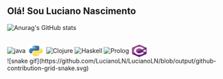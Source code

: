 ## Olá! Sou Luciano Nascimento

![Anurag's GitHub stats](https://github-readme-stats.vercel.app/api?username=LucianoLN&show_icons=true&theme=dark)

<div style="display: inline_block"><br> 

          
<img align="center" alt="java" height="30" width="40" src="https://cdn.jsdelivr.net/gh/devicons/devicon@latest/icons/java/java-original.svg"> 
<img align="center" alt="Python" height="30" width="40" src="https://raw.githubusercontent.com/devicons/devicon/master/icons/python/python-original.svg"> 
<img align="center" alt="Clojure" height="30" width="40" src="https://cdn.jsdelivr.net/gh/devicons/devicon@latest/icons/clojure/clojure-original.svg" />
<img align="center" alt="Haskell" height="30" width="40" src="https://cdn.jsdelivr.net/gh/devicons/devicon@latest/icons/haskell/haskell-original.svg" />
<img align="center" alt="Prolog" height="30" width="40" src="https://cdn.jsdelivr.net/gh/devicons/devicon@latest/icons/prolog/prolog-original.svg" />
<img align="center" alt="Csharp" height="30" width="40" src="https://raw.githubusercontent.com/devicons/devicon/master/icons/csharp/csharp-original.svg"> 
</div>

<div>
![snake gif](https://github.com/LucianoLN/LucianoLN/blob/output/github-contribution-grid-snake.svg)          
</div>
<!--
**LucianoLN/LucianoLN** is a ✨ _special_ ✨ repository because its `README.md` (this file) appears on your GitHub profile.

Here are some ideas to get you started:

- 🔭 I’m currently working on ...
- 🌱 I’m currently learning ...
- 👯 I’m looking to collaborate on ...
- 🤔 I’m looking for help with ...
- 💬 Ask me about ...
- 📫 How to reach me: ...
- 😄 Pronouns: ...
- ⚡ Fun fact: ...
-->
